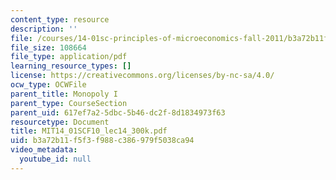 ```yaml
---
content_type: resource
description: ''
file: /courses/14-01sc-principles-of-microeconomics-fall-2011/b3a72b11f5f3f988c386979f5038ca94_MIT14_01SCF10_lec14_300k.pdf
file_size: 108664
file_type: application/pdf
learning_resource_types: []
license: https://creativecommons.org/licenses/by-nc-sa/4.0/
ocw_type: OCWFile
parent_title: Monopoly I
parent_type: CourseSection
parent_uid: 617ef7a2-5dbc-5b46-dc2f-8d1834973f63
resourcetype: Document
title: MIT14_01SCF10_lec14_300k.pdf
uid: b3a72b11-f5f3-f988-c386-979f5038ca94
video_metadata:
  youtube_id: null
---
```


